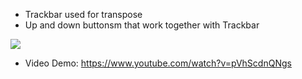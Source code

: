 - Trackbar used for transpose
- Up and down buttonsm that work together with Trackbar

![](https://i.imgur.com/U6ZN0AH.jpg)

- Video Demo: https://www.youtube.com/watch?v=pVhScdnQNgs
